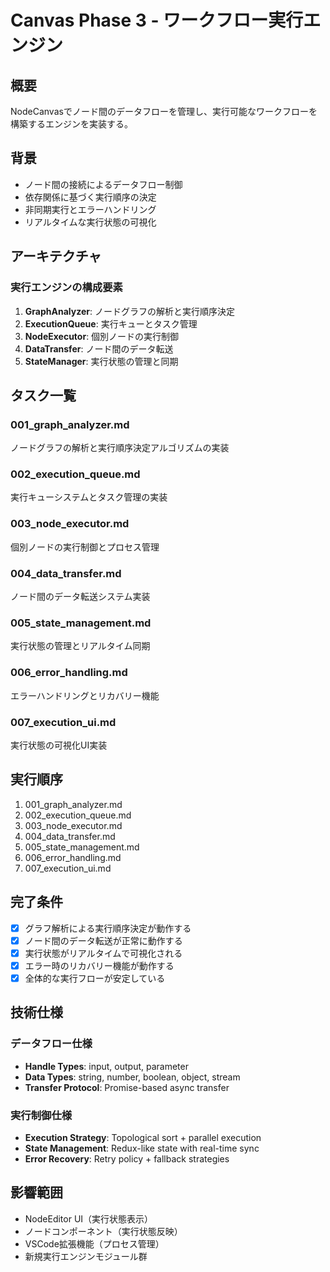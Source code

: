 # Canvas Phase 3 - ワークフロー実行エンジン

## 概要
NodeCanvasでノード間のデータフローを管理し、実行可能なワークフローを構築するエンジンを実装する。

## 背景
- ノード間の接続によるデータフロー制御
- 依存関係に基づく実行順序の決定
- 非同期実行とエラーハンドリング
- リアルタイムな実行状態の可視化

## アーキテクチャ

### 実行エンジンの構成要素
1. **GraphAnalyzer**: ノードグラフの解析と実行順序決定
2. **ExecutionQueue**: 実行キューとタスク管理
3. **NodeExecutor**: 個別ノードの実行制御
4. **DataTransfer**: ノード間のデータ転送
5. **StateManager**: 実行状態の管理と同期

## タスク一覧

### 001_graph_analyzer.md
ノードグラフの解析と実行順序決定アルゴリズムの実装

### 002_execution_queue.md
実行キューシステムとタスク管理の実装

### 003_node_executor.md
個別ノードの実行制御とプロセス管理

### 004_data_transfer.md
ノード間のデータ転送システム実装

### 005_state_management.md
実行状態の管理とリアルタイム同期

### 006_error_handling.md
エラーハンドリングとリカバリー機能

### 007_execution_ui.md
実行状態の可視化UI実装

## 実行順序
1. 001_graph_analyzer.md
2. 002_execution_queue.md
3. 003_node_executor.md
4. 004_data_transfer.md
5. 005_state_management.md
6. 006_error_handling.md
7. 007_execution_ui.md

## 完了条件
- [x] グラフ解析による実行順序決定が動作する
- [x] ノード間のデータ転送が正常に動作する
- [x] 実行状態がリアルタイムで可視化される
- [x] エラー時のリカバリー機能が動作する
- [x] 全体的な実行フローが安定している

## 技術仕様

### データフロー仕様
- **Handle Types**: input, output, parameter
- **Data Types**: string, number, boolean, object, stream
- **Transfer Protocol**: Promise-based async transfer

### 実行制御仕様
- **Execution Strategy**: Topological sort + parallel execution
- **State Management**: Redux-like state with real-time sync
- **Error Recovery**: Retry policy + fallback strategies

## 影響範囲
- NodeEditor UI（実行状態表示）
- ノードコンポーネント（実行状態反映）
- VSCode拡張機能（プロセス管理）
- 新規実行エンジンモジュール群